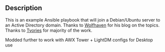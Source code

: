 ## Description
This is an example Ansible playbook that will join a Debian/Ubuntu server to an Active Directory domain.   Thanks to [Wolfhaven](http://www.wolffhaven45.com/blog/linux/join_ubuntu_workstation_windows_domain/) for his blog on the topics. Thanks to  [Tvories](https://github.com/tvories) for majority of the work.

Modded further to work with AWX Tower + LightDM configs for Desktop use
